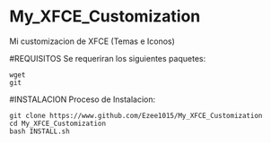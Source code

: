 # My_XFCE_Customization
Mi customizacion de XFCE (Temas e Iconos)

#REQUISITOS
Se requeriran los siguientes paquetes:
```
wget
git
```

#INSTALACION
Proceso de Instalacion:
```
git clone https://www.github.com/Ezee1015/My_XFCE_Customization
cd My_XFCE_Customization
bash INSTALL.sh
```
